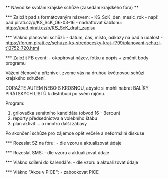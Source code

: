 ** Návod ke svolání krajské schůze (zasedání krajského fóra) **

*** Založit pad s formátovaným názvem:
    - KS_ScK_den_mesic_rok
    - např. pad.pirati.cz/p/KS_ScK_06-03-16
    - nadraftovat šablonu: https://pad.pirati.cz/p/KS_ScK_draft_zapisu
    
*** Vlákno plánování schůzí: 
    - datum, čas, místo, odkazy na pad a událost
    - https://forum.pirati.cz/schuze-ks-stredocesky-kraj-f799/planovani-schuzi-t13752-720.html
    
*** Založit FB event:
    - okopírovat název, fotku a popis + změnit body programu

Vážení členové a příznivci,
zveme vás na druhou květnovou schůzi krajského sdružení. 

DORAŽTE AUTEM NEBO S KROSNOU, abyste si mohli nabrat BALÍKY PIRÁTSKÝCH LISTŮ k distribuci po svém rajónu. 

Program: 
1) grilovačka senátního kandidáta (obvod 16 - Beroun)
2) reporty předsednictva a volebního štábu
3) plán aktivit 
... a mnoho další zábavy

Po skončení schůze pro zájemce opět večeře a neformální diskuse
    
*** Rozeslat SZ na fóru:
    - dle vzoru a aktualizovat údaje
    
*** Rozeslat SMS: 
    - dle vzoru a aktualizovat údaje
    
*** Vlákno sdílení do kalendáře:
    - dle vzoru a aktualizovat údaje

*** Vlákno "Akce v PICE":
    - zabookovat PICE
